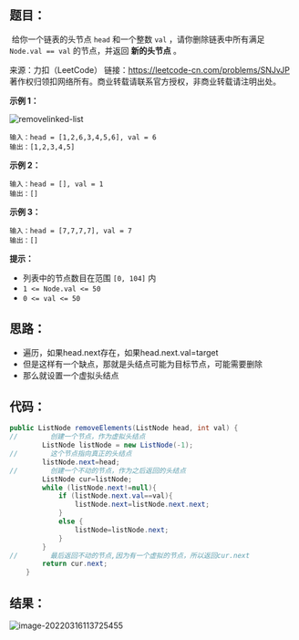 ## 题目：

​	给你一个链表的头节点 `head` 和一个整数 `val` ，请你删除链表中所有满足 `Node.val == val` 的节点，并返回 **新的头节点** 。



来源：力扣（LeetCode） 链接：https://leetcode-cn.com/problems/SNJvJP 著作权归领扣网络所有。商业转载请联系官方授权，非商业转载请注明出处。

<!--more-->

**示例 1：**

![removelinked-list](https://gitee.com/misteryliu/typora/raw/master/image/removelinked-list.jpg)

```
输入：head = [1,2,6,3,4,5,6], val = 6
输出：[1,2,3,4,5]
```

**示例 2：**

```
输入：head = [], val = 1
输出：[]
```

**示例 3：**

```
输入：head = [7,7,7,7], val = 7
输出：[]
```

**提示：**

- 列表中的节点数目在范围 `[0, 104]` 内
- `1 <= Node.val <= 50`
- `0 <= val <= 50`

## 思路：

- 遍历，如果head.next存在，如果head.next.val=target
- 但是这样有一个缺点，那就是头结点可能为目标节点，可能需要删除
- 那么就设置一个虚拟头结点

## 代码：

```java
public ListNode removeElements(ListNode head, int val) {
//        创建一个节点，作为虚拟头结点
        ListNode listNode = new ListNode(-1);
//        这个节点指向真正的头结点
        listNode.next=head;
//        创建一个不动的节点，作为之后返回的头结点
        ListNode cur=listNode;
        while (listNode.next!=null){
            if (listNode.next.val==val){
                listNode.next=listNode.next.next;
            }
            else {
                listNode=listNode.next;
            }
        }
//        最后返回不动的节点,因为有一个虚拟的节点，所以返回cur.next
        return cur.next;
    }
```

## 结果：

![image-20220316113725455](https://gitee.com/misteryliu/typora/raw/master/image/image-20220316113725455.png)